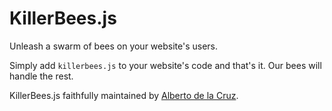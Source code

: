 # KillerBees.js

Unleash a swarm of bees on your website's users.

Simply add `killerbees.js` to your website's code and that's it. Our bees will handle the rest.

KillerBees.js faithfully maintained by [Alberto de la Cruz](https://albertodelacruz.io).
